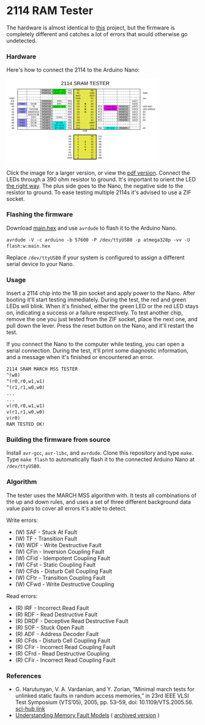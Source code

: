 # 2114 RAM Tester

The hardware is almost identical to [this](https://github.com/gpimblott/SRAM2114_Tester) project,
but the firmware is completely different and catches a lot of errors that would otherwise go
undetected.

### Hardware

Here's how to connect the 2114 to the Arduino Nano:

<img src="doc/ramtest2114.png" width=400></img>

Click the image for a larger version, or view the [pdf version](doc/ramtest2114.pdf).
Connect the LEDs through a 390 ohm resistor to ground.
It's important to orient the LED [the right way](https://www.switchelectronics.co.uk/blogs/news/led-polarity-basic-guide).
The plus side goes to the Nano, the negative side to the resistor to ground.
To ease testing multiple 2114s it's advised to use a ZIF socket.

### Flashing the firmware

Download [main.hex](https://github.com/ivop/ramtest2114/raw/refs/heads/master/main.hex) and use ```avrdude``` to flash it to the Arduino Nano.

```
avrdude -V -c arduino -b 57600 -P /dev/ttyUSB0 -p atmega328p -vv -U flash:w:main.hex
````

Replace ```/dev/ttyUSB0``` if your system is configured to assign a different serial device to your Nano.

### Usage

Insert a 2114 chip into the 18 pin socket and apply power to the Nano.
After booting it'll start testing immediately.
During the test, the red and green LEDs will blink.
When it's finished, either the green LED or the red LED stays on, indicating a success or a failure respectively.
To test another chip, remove the one you just tested from the ZIF socket, place the next one, and pull down the lever.
Press the reset button on the Nano, and it'll restart the test.

If you connect the Nano to the computer while testing, you can open a serial connection.
During the test, it'll print some diagnostic information, and a message when it's finished or encountered an error.

```
2114 SRAM MARCH MSS TESTER
^(w0)
^(r0,r0,w1,w1)
^(r1,r1,w0,w0)
...
...
v(r0,r0,w1,w1)
v(r1,r1,w0,w0)
v(r0)
RAM TESTED OK!
```

### Building the firmware from source

Install ```avr-gcc```, ```avr-libc```, and ```avrdude```.
Clone this repository and type ```make```.
Type ```make flash``` to automatically flash it to the connected Arduino Nano at ```/dev/ttyUSB0```.

### Algorithm

The tester uses the MARCH MSS algorithm with.
It tests all combinations of the up and down rules, and uses a set of three different background data value pairs to cover all errors it's able to detect.

Write errors:

* (W) SAF - Stuck At Fault
* (W) TF - Transition Fault
* (W) WDF - Write Destructive Fault
* (W) CFin - Inversion Coupling Fault
* (W) CFid - Idempotent Coupling Fault
* (W) CFst - Static Coupling Fault
* (W) CFds - Disturb Cell Coupling Fault
* (W) CFtr - Transition Coupling Fault
* (W) CFwd - Write Destructive Coupling

Read errors:

* (R) IRF - Incorrect Read Fault
* (R) RDF - Read Destructive Fault
* (R) DRDF - Deceptive Read Destructive Fault
* (R) SOF - Stuck Open Fault
* (R) ADF - Address Decoder Fault
* (R) CFds - Disturb Cell Coupling Fault
* (R) CFir - Incorrect Read Coupling Fault
* (R) CFrd - Read Destructive Coupling
* (R) CFir - Incorrect Read Coupling Fault

### References

* G. Harutunyan, V. A. Vardanian, and Y. Zorian, “Minimal march tests for unlinked static faults in random access memories,”
in 23rd IEEE VLSI Test Symposium (VTS’05), 2005, pp. 53–59, doi: 10.1109/VTS.2005.56.
[sci-hub link](https://sci-hub.se/10.1109/VTS.2005.56)
* [Understanding Memory Fault Models](https://www.embedded.com/understanding-memory-fault-models/)
( [archived version](https://web.archive.org/web/20240420233156/https://www.embedded.com/understanding-memory-fault-models/) )
